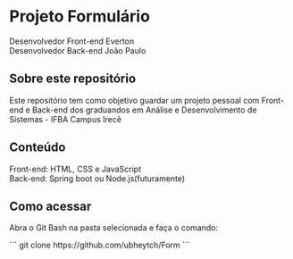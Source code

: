 <h1>Projeto Formulário</h1>

<p>Desenvolvedor Front-end Everton <br>
   Desenvolvedor Back-end João Paulo
</p>

<h2>Sobre este repositório</h2>
<p>Este repositório tem como objetivo guardar um projeto pessoal com Front-end e Back-end dos graduandos em Análise e Desenvolvimento de Sistemas - IFBA Campus Irecê</p>

<h2>Conteúdo</h2>
<p>Front-end: HTML, CSS e JavaScript <br>
   Back-end: Spring boot ou Node.js(futuramente)
</p>

<h2>Como acessar</h2>
<p>Abra o Git Bash na pasta selecionada e faça o comando: <br></p>
```
git clone https://github.com/ubheytch/Form  
```


